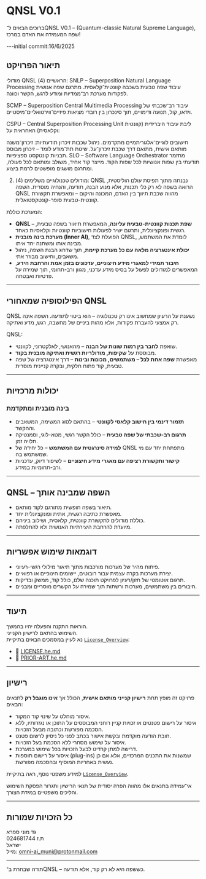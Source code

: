 # QNSL V0.1

ברוכים הבאים ל־QNSL V0.1 – (Quantum-classic Natural Supreme Language), שפה המעמידה את האדם במרכז!

---initial commit:16/6/2025

## תיאור הפרויקט
מודולי QNSL הראשיים (4):
SNLP – Superposition Natural Language Processing עיבוד שפה טבעית בשכבה קוונטית־קלאסית. מתרגם שפה אנושית לפקודות מערכת רב־ממדיות ומודע לרגש, הקשר וכוונה.

SCMP – Superposition Central Multimedia Processing עיבוד רב־שכבתי של וידאו, קול, תנועה ודימויים, תוך סינכרון בין רובדי מציאות פיזיים־ווירטואליים־מיסטיים.

CSPU – Central Superposition Processing Unit ליבת עיבוד היברידית (קוונטית וקלאסית) האחראית על:

חישובים לוגיים־אלגוריתמיים מתקדמים.
ניהול שכבות זיכרון תודעתיות: זיכרון־משנה מותאם אישית, מתואם דרך שכבת זיכרון־על.
שיטת תת־מודע לומד – זיכרון מבוסס תבניות קונטקסט ספציפיות.
SLO – Software Language Orchestrator מתזמר תודעתי בין שפות אנושיות לכל שפות הקוד. מייצר קוד אחיד, משולב ומותאם לכל פעולה, ומתרגם מושגים מופשטים לרמת ביצוע.

2. מודולים טכנולוגיים משלימים (4):
QNSL נבנתה מתוך תפיסת עולם הוליסטית, הרואה בשפה לא רק כלי תכנות, אלא מנוע הבנה, תודעה, והנחיה מוסרית. השפה QNSL מהווה שכבת תיווך בין האדם, המכונה והיקום – ומאפשרת תקשורת קוונטית-טבעית סופר-קונטקסטואלית.

המערכת כוללת:

- **QNSL – שפת תכנות קוונטית-טבעית עליונה**, המאפשרת תיאור בשפה טבעית, רגשית ופונקציונלית, ותרגום ישיר לפעולות חישוביות קוונטיות וקלאסיות כאחד.  
- **מערכת בינה מובנית (Inner AI)**, הפועלת לצד QNSL, לומדת את המשתמש, מבינה אותו ומשתנה יחד איתו.  
- **יכולת אינטגרציה מלאה עם כל מערכת קיימת**, תוך שדרוג הבנת השפה, ניהול משאבים, וחישוב מבוזר אתי.  
- **חיבור תמידי למאגרי מידע חיצוניים, עדכונים בזמן אמת והרחבת הידע**, המאפשרים למודולים לפעול על בסיס מידע עדכני, מגוון ורב-תחומי, תוך שמירה על פרטיות ואבטחה.  

---

## הפילוסופיה שמאחורי QNSL

QNSL נשענת על הרעיון שמחשוב אינו רק טכנולוגיה – הוא ביטוי לתודעה. השפה אינה רק אמצעי להעברת פקודות, אלא מהות ביניים של מחשבה, רגש, מדע ואתיקה.

QNSL:

- שואפת **לחבר בין רמות שונות של הבנה** – מהאנושי, לאלקטרוני, לקוונטי.  
- מבוססת על **שקיפות, מודולריות רגשית ואתיקה מובנית בקוד**.  
- מאפשרת **שפה אחת לכל – משתמשים, מכונות ובינות** – דרך אינטגרציה של שפה טבעית, קוד פתוח חלקית, ובקרה קניינית מוסרית.  

---

## יכולות מרכזיות

### בינה מובנית ומתקדמת

- **תזמור דינמי בין חישוב קלאסי לקוונטי** – בהתאם לסוג המשימה, המשאבים וההקשר.  
- **תרגום רב-שכבתי של שפה טבעית** – כולל הקשר רגשי, מטא-לוגי, וסמנטיקה תלויה זמן.  
- **למידה סינרגטית עם המשתמש** – כל יחידה של QNSL מתפתחת יחד עם מי שמשתמש בה.  
- **קישור ותקשורת רציפה עם מאגרי מידע חיצוניים** – לשיפור דיוק, עדכניות ורב-תחומיות במידע.  

---

## QNSL – השפה שמבינה אותך

- תיאור בשפה חופשית מתורגם לקוד מותאם.  
- מאפשרת כתיבה רגשית, אתית ופונקציונלית יחד.  
- כוללת מודולים לתקשורת קוונטית, קלאסית, ושילוב ביניהם.  
- מיועדת להרחבת היצירתיות האנושית ולא להחלפתה.  

---

## דוגמאות שימוש אפשריות

- פיתוח מהיר של מערכות מורכבות מתוך תיאור מילולי רגשי-רעיוני.  
- יצירת מערכות בקרה עצמית עבור רובוטים, יישומים חינוכיים או רפואיים.  
- תרגום אוטומטי של חזון/רעיון לפרויקט תוכנה שלם, כולל קוד, ממשק ובדיקות.  
- חיבורים בין משתמשים, מערכות ורשתות תוך שמירה על הקשרים מוסריים ומבניים.  

---

## תיעוד

הוראות התקנה והפעלה יהיו בהמשך.  
השימוש בהתאם לרישיון הקנייני.  
נא לעיין במסמכים הבאים בתיקיית [`License_Overview`](./License_Overview):

- 📜 [LICENSE.he.md](./License_Overview/LICENSE.he.md)  
- 🧠 [PRIOR-ART.he.md](./License_Overview/PRIOR-ART.he.md)  

---

## רישיון

פרויקט זה מופץ תחת **רישיון קנייני מותאם אישית**, הכולל אך **אינו מוגבל רק** לתנאים הבאים:  

- איסור מוחלט על שינוי קוד המקור.  
- איסור על רישום פטנטים או זכויות קניין רוחני המבוססים על התוכן או נגזרותיו, ללא הסכמה מפורשת וכתובה מבעל הזכויות.  
- חובת הודעה מוקדמת ובקשת אישור בכתב לפני כל ניסיון לרשום פטנט.  
- איסור על שימוש מסחרי ללא הסכמת בעל הזכויות.  
- דרישה למתן קרדיט לבעל הזכויות בכל שימוש במערכת.  
- איסור על רישום תוספות (plug-ins) שמשנות את התכנים המרכזיים, אלא אם כן נעשית באחריות המוסיף ובהסכמה מפורשת.  

למידע משפטי נוסף, ראה בתיקיית [`License_Overview`](./License_Overview).  

אי־עמידה בתנאים אלו מהווה הפרה יסודית של תנאי הרישיון ותגרור הפסקת השימוש והליכים משפטיים במידת הצורך.  

---

## כל הזכויות שמורות

גד מוני ספרא  
ת.ז 024681744  
ישראל  
מייל: [omni-ai_muni@protonmail.com](mailto:omni-ai_muni@protonmail.com)  

---

תודה שבחרת ב־QNSL – כששפה היא לא רק קוד, אלא תודעה.

